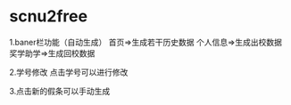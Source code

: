 # scnu2free

1.baner栏功能（自动生成）
首页=>生成若干历史数据
个人信息=>生成出校数据
奖学助学=>生成回校数据

2.学号修改
点击学号可以进行修改

3.点击新的假条可以手动生成
